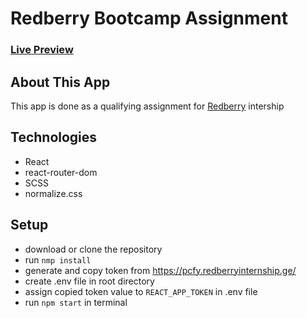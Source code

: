 # Redberry Bootcamp Assignment

### [Live Preview](https://avetisovi.github.io/redberry-bootcamp-assignment/)

## About This App
This app is done as a qualifying assignment for [Redberry](https://redberry.international/) intership


## Technologies 
* React
* react-router-dom
* SCSS
* normalize.css

## Setup
* download or clone the repository
* run `nmp install`
* generate and copy token from https://pcfy.redberryinternship.ge/
* create .env file in root directory
* assign copied token value to `REACT_APP_TOKEN` in .env file
* run `npm start` in terminal
